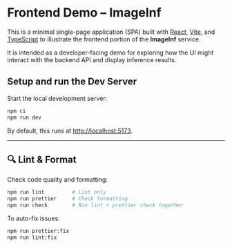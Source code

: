 # Frontend Demo – ImageInf

This is a minimal single-page application (SPA) built with [React](https://react.dev/), [Vite](https://vitejs.dev/), and [TypeScript](https://www.typescriptlang.org/) to illustrate the frontend portion of the **ImageInf** service.

It is intended as a developer-facing demo for exploring how the UI might interact with the backend API and display inference results.

## Setup and run the Dev Server

Start the local development server:

```bash
npm ci
npm run dev
```

By default, this runs at [http://localhost:5173](http://localhost:5173).

---

## 🔍 Lint & Format

Check code quality and formatting:

```bash
npm run lint         # Lint only
npm run prettier     # Check formatting
npm run check        # Run lint + prettier check together
```

To auto-fix issues:

```bash
npm run prettier:fix
npm run lint:fix
```
